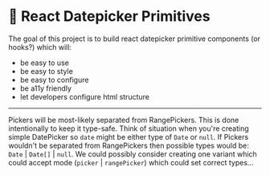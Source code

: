 # 📅 React Datepicker Primitives

The goal of this project is to build react datepicker primitive components (or hooks?) which will:
* be easy to use
* be easy to style
* be easy to configure
* be a11y friendly
* let developers configure html structure

---

Pickers will be most-likely separated from RangePickers. This is done intentionally to keep it type-safe.
Think of situation when you're creating simple DatePicker so `date` might be either type of `Date` or `null`.
If Pickers wouldn't be separated from RangePickers then possible types would be: `Date` | `Date[]` | `null`.
We could possibly consider creating one variant which could accept mode (`picker` | `rangePicker`) which could set correct types...